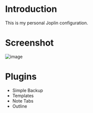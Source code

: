 # Introduction

This is my personal Joplin configuration.

# Screenshot

![image](https://github.com/user-attachments/assets/2c4baa57-9cd8-41ff-ab49-5a290e2324ba)

# Plugins

- Simple Backup
- Templates
- Note Tabs
- Outline
